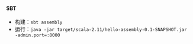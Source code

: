 #### SBT
+ 构建：`sbt assembly`
+ 运行：`java -jar target/scala-2.11/hello-assembly-0.1-SNAPSHOT.jar  -admin.port=:8000`    



